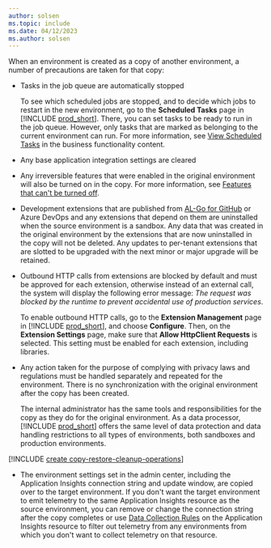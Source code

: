 ```yaml
---
author: solsen
ms.topic: include
ms.date: 04/12/2023
ms.author: solsen
---
```

When an environment is created as a copy of another environment, a number of precautions are taken for that copy:

- Tasks in the job queue are automatically stopped  

    To see which scheduled jobs are stopped, and to decide which jobs to restart in the new environment, go to the **Scheduled Tasks** page in [!INCLUDE [prod_short](prod_short.md)]. There, you can set tasks to be ready to run in the job queue. However, only tasks that are marked as belonging to the current environment can run. For more information, see [View Scheduled Tasks](/dynamics365/business-central/admin-job-queues-schedule-tasks#view-scheduled-tasks) in the business functionality content.  
- Any base application integration settings are cleared  
- Any irreversible features that were enabled in the original environment will also be turned on in the copy. For more information, see [Features that can't be turned off](../../administration/feature-management.md#features-that-cant-be-turned-off).  
- Development extensions that are published from [AL-Go for GitHub](https://aka.ms/AL-Go) or Azure DevOps and any extensions that depend on them are uninstalled when the source environment is a sandbox. Any data that was created in the original environment by the extensions that are now uninstalled in the copy will not be deleted. Any updates to per-tenant extensions that are slotted to be upgraded with the next minor or major upgrade will be retained.
- Outbound HTTP calls from extensions are blocked by default and must be approved for each extension, otherwise instead of an external call, the system will display the following error message: *The request was blocked by the runtime to prevent accidental use of production services*.  

    To enable outbound HTTP calls, go to the **Extension Management** page in [!INCLUDE [prod_short](prod_short.md)], and choose **Configure**. Then, on the **Extension Settings** page, make sure that **Allow HttpClient Requests** is selected. This setting must be enabled for each extension, including libraries.  
- Any action taken for the purpose of complying with privacy laws and regulations must be handled separately and repeated for the environment. There is no synchronization with the original environment after the copy has been created.  

    The internal administrator has the same tools and responsibilities for the copy as they do for the original environment. As a data processor, [!INCLUDE [prod_short](prod_short.md)] offers the same level of data protection and data handling restrictions to all types of environments, both sandboxes and production environments.  
    
[!INCLUDE [create copy-restore-cleanup-operations](copy-restore-cleanup-operations.md)]

- The environment settings set in the admin center, including the Application Insights connection string and update window, are copied over to the target environment. If you don't want the target environment to emit telemetry to the same Application Insights resource as the source environment, you can remove or change the connection string after the copy completes or use [Data Collection Rules](/dynamics365/business-central/dev-itpro/administration/telemetry-control-cost#use-data-collection-rules-dcr) on the Application Insights resource to filter out telemetry from any environments from which you don't want to collect telemetry on that resource.

